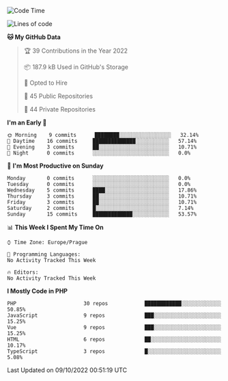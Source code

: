 <!--START_SECTION:waka-->
![Code Time](http://img.shields.io/badge/Code%20Time-1%2C583%20hrs%2058%20mins-blue)

![Lines of code](https://img.shields.io/badge/From%20Hello%20World%20I%27ve%20Written-175%20Thousand%20lines%20of%20code-blue)

**🐱 My GitHub Data** 

> 🏆 39 Contributions in the Year 2022
 > 
> 📦 187.9 kB Used in GitHub's Storage 
 > 
> 💼 Opted to Hire
 > 
> 📜 45 Public Repositories 
 > 
> 🔑 44 Private Repositories  
 > 
**I'm an Early 🐤** 

```text
🌞 Morning    9 commits      ████████░░░░░░░░░░░░░░░░░   32.14% 
🌆 Daytime    16 commits     ██████████████░░░░░░░░░░░   57.14% 
🌃 Evening    3 commits      ██░░░░░░░░░░░░░░░░░░░░░░░   10.71% 
🌙 Night      0 commits      ░░░░░░░░░░░░░░░░░░░░░░░░░   0.0%

```
📅 **I'm Most Productive on Sunday** 

```text
Monday       0 commits      ░░░░░░░░░░░░░░░░░░░░░░░░░   0.0% 
Tuesday      0 commits      ░░░░░░░░░░░░░░░░░░░░░░░░░   0.0% 
Wednesday    5 commits      ████░░░░░░░░░░░░░░░░░░░░░   17.86% 
Thursday     3 commits      ██░░░░░░░░░░░░░░░░░░░░░░░   10.71% 
Friday       3 commits      ██░░░░░░░░░░░░░░░░░░░░░░░   10.71% 
Saturday     2 commits      █░░░░░░░░░░░░░░░░░░░░░░░░   7.14% 
Sunday       15 commits     █████████████░░░░░░░░░░░░   53.57%

```


📊 **This Week I Spent My Time On** 

```text
⌚︎ Time Zone: Europe/Prague

💬 Programming Languages: 
No Activity Tracked This Week

🔥 Editors: 
No Activity Tracked This Week

```

**I Mostly Code in PHP** 

```text
PHP                      30 repos            ████████████░░░░░░░░░░░░░   50.85% 
JavaScript               9 repos             ███░░░░░░░░░░░░░░░░░░░░░░   15.25% 
Vue                      9 repos             ███░░░░░░░░░░░░░░░░░░░░░░   15.25% 
HTML                     6 repos             ██░░░░░░░░░░░░░░░░░░░░░░░   10.17% 
TypeScript               3 repos             █░░░░░░░░░░░░░░░░░░░░░░░░   5.08%

```



 Last Updated on 09/10/2022 00:51:19 UTC
<!--END_SECTION:waka-->
<!--
**AlexKratky/AlexKratky** is a ✨ _special_ ✨ repository because its `README.md` (this file) appears on your GitHub profile.

Here are some ideas to get you started:

- 🔭 I’m currently working on ...
- 🌱 I’m currently learning ...
- 👯 I’m looking to collaborate on ...
- 🤔 I’m looking for help with ...
- 💬 Ask me about ...
- 📫 How to reach me: ...
- 😄 Pronouns: ...
- ⚡ Fun fact: ...
-->
